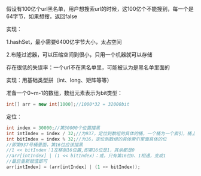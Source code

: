 假设有100亿个url黑名单，用户想搜索url的时候，这100亿个不能搜到，每一个是64字节，如果想搜，返回false

实现：

1.hashSet，最小需要6400亿字节大小，太占空间

2.布隆过滤器，可以压缩空间到很小，只用一个机器就可以存储

存在很低的失误率：一个url不在黑名单里，可能被认为是黑名单里面的

实现：用基础类型拼（int、long、矩阵等等）

准备一个0~m-1的数组，数组元素表示为bit类型：
```java
int[] arr = new int[1000];//1000*32 = 32000bit
```
定位：
```java
int index = 30000;//第30000个位置描黑
int intIndex = index / 32;//为937，定位到数组的具体的桶，一个桶为一个索引，桶上分为32位
int bitIndex = index % 32;//为16，定位到数组的具体索引里面具体的位
//即第937号桶里面，第16位应该描黑
//1 << bitIndex：1左移到16位置,即第16位是1，其余都是0
//arr[intIndex] | (1 << bitIndex)：或，只有第16位0、1相遇，变成1
//最后重新赋值即可
arr[intIndex] = (arr[intIndex] | (1 << bitIndex));
```
